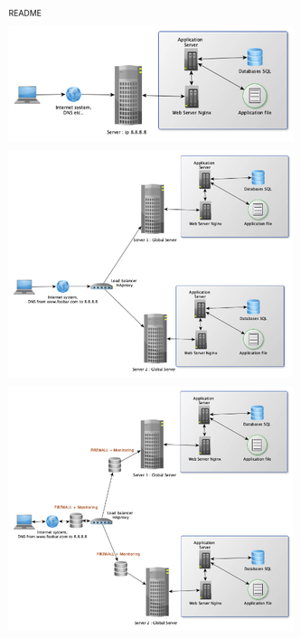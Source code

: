 README


![Exo 0](https://github.com/toyugo/holberton-system_engineering-devops/blob/master/0x09-web_infrastructure_design/images/0-simple_web_stack.png)

![Exo 1](https://github.com/toyugo/holberton-system_engineering-devops/blob/master/0x09-web_infrastructure_design/images/1-distributed_web_infrastructure.png)

![Exo 2](https://github.com/toyugo/holberton-system_engineering-devops/blob/master/0x09-web_infrastructure_design/images/2-secured_and_monitored_web_infrastructure.png)

